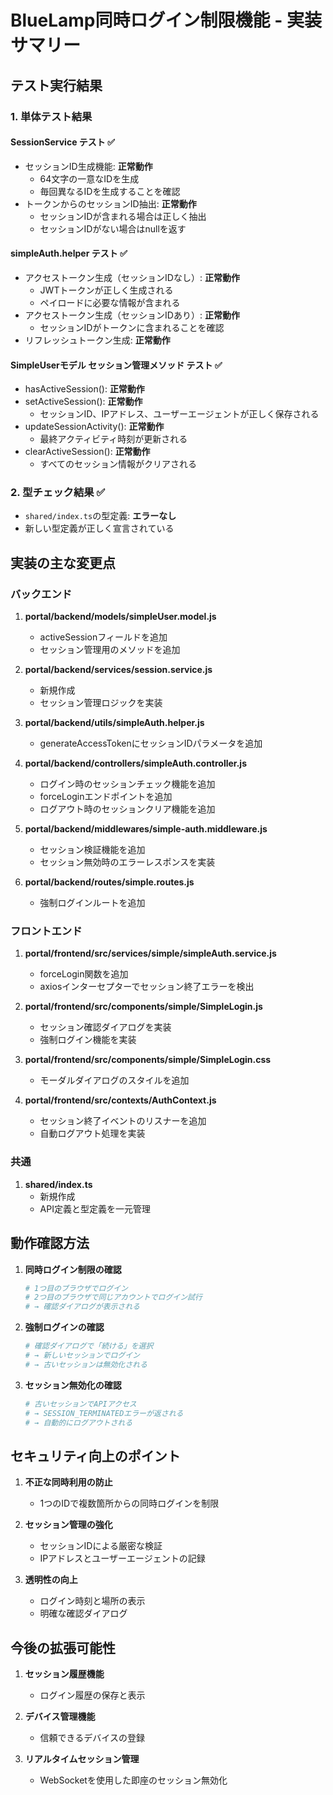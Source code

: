 # BlueLamp同時ログイン制限機能 - 実装サマリー

## テスト実行結果

### 1. 単体テスト結果

#### SessionService テスト ✅
- セッションID生成機能: **正常動作**
  - 64文字の一意なIDを生成
  - 毎回異なるIDを生成することを確認
- トークンからのセッションID抽出: **正常動作**
  - セッションIDが含まれる場合は正しく抽出
  - セッションIDがない場合はnullを返す

#### simpleAuth.helper テスト ✅
- アクセストークン生成（セッションIDなし）: **正常動作**
  - JWTトークンが正しく生成される
  - ペイロードに必要な情報が含まれる
- アクセストークン生成（セッションIDあり）: **正常動作**
  - セッションIDがトークンに含まれることを確認
- リフレッシュトークン生成: **正常動作**

#### SimpleUserモデル セッション管理メソッド テスト ✅
- hasActiveSession(): **正常動作**
- setActiveSession(): **正常動作**
  - セッションID、IPアドレス、ユーザーエージェントが正しく保存される
- updateSessionActivity(): **正常動作**
  - 最終アクティビティ時刻が更新される
- clearActiveSession(): **正常動作**
  - すべてのセッション情報がクリアされる

### 2. 型チェック結果 ✅
- `shared/index.ts`の型定義: **エラーなし**
- 新しい型定義が正しく宣言されている

## 実装の主な変更点

### バックエンド
1. **portal/backend/models/simpleUser.model.js**
   - activeSessionフィールドを追加
   - セッション管理用のメソッドを追加

2. **portal/backend/services/session.service.js**
   - 新規作成
   - セッション管理ロジックを実装

3. **portal/backend/utils/simpleAuth.helper.js**
   - generateAccessTokenにセッションIDパラメータを追加

4. **portal/backend/controllers/simpleAuth.controller.js**
   - ログイン時のセッションチェック機能を追加
   - forceLoginエンドポイントを追加
   - ログアウト時のセッションクリア機能を追加

5. **portal/backend/middlewares/simple-auth.middleware.js**
   - セッション検証機能を追加
   - セッション無効時のエラーレスポンスを実装

6. **portal/backend/routes/simple.routes.js**
   - 強制ログインルートを追加

### フロントエンド
1. **portal/frontend/src/services/simple/simpleAuth.service.js**
   - forceLogin関数を追加
   - axiosインターセプターでセッション終了エラーを検出

2. **portal/frontend/src/components/simple/SimpleLogin.js**
   - セッション確認ダイアログを実装
   - 強制ログイン機能を実装

3. **portal/frontend/src/components/simple/SimpleLogin.css**
   - モーダルダイアログのスタイルを追加

4. **portal/frontend/src/contexts/AuthContext.js**
   - セッション終了イベントのリスナーを追加
   - 自動ログアウト処理を実装

### 共通
1. **shared/index.ts**
   - 新規作成
   - API定義と型定義を一元管理

## 動作確認方法

1. **同時ログイン制限の確認**
   ```bash
   # 1つ目のブラウザでログイン
   # 2つ目のブラウザで同じアカウントでログイン試行
   # → 確認ダイアログが表示される
   ```

2. **強制ログインの確認**
   ```bash
   # 確認ダイアログで「続ける」を選択
   # → 新しいセッションでログイン
   # → 古いセッションは無効化される
   ```

3. **セッション無効化の確認**
   ```bash
   # 古いセッションでAPIアクセス
   # → SESSION_TERMINATEDエラーが返される
   # → 自動的にログアウトされる
   ```

## セキュリティ向上のポイント

1. **不正な同時利用の防止**
   - 1つのIDで複数箇所からの同時ログインを制限

2. **セッション管理の強化**
   - セッションIDによる厳密な検証
   - IPアドレスとユーザーエージェントの記録

3. **透明性の向上**
   - ログイン時刻と場所の表示
   - 明確な確認ダイアログ

## 今後の拡張可能性

1. **セッション履歴機能**
   - ログイン履歴の保存と表示

2. **デバイス管理機能**
   - 信頼できるデバイスの登録

3. **リアルタイムセッション管理**
   - WebSocketを使用した即座のセッション無効化